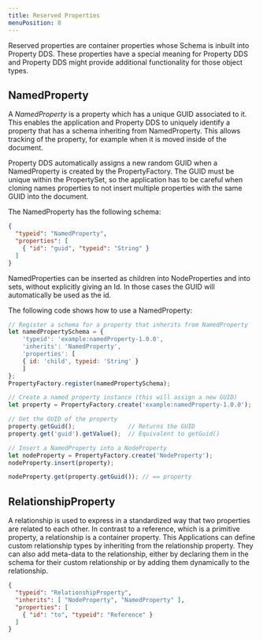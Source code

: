 ```yaml
---
title: Reserved Properties
menuPosition: 8
---
```

Reserved properties are container properties whose Schema is inbuilt into Property DDS. These properties have a special meaning
for Property DDS and Property DDS might provide additional functionality for those object types.


## NamedProperty

A *NamedProperty* is a property which has a unique GUID associated to it. This enables the application and Property DDS to
uniquely identify a property that has a schema inheriting from NamedProperty. This allows tracking of the property, for
example when it is moved inside of the document.

Property DDS automatically assigns a new random GUID when a NamedProperty is created by the PropertyFactory. The GUID
must be unique within the PropertySet, so the application has to be careful when cloning names properties to not insert
multiple properties with the same GUID into the document.

The NamedProperty has the following schema:

```json
{
  "typeid": "NamedProperty",
  "properties": [
    { "id": "guid", "typeid": "String" }
  ]
}
```

NamedProperties can be inserted as children into NodeProperties and into sets, without explicitly giving an Id. In those
cases the GUID will automatically be used as the id.

The following code shows how to use a NamedProperty:

```javascript
// Register a schema for a property that inherits from NamedProperty
let namedPropertySchema = {
    'typeid': 'example:namedProperty-1.0.0',
    'inherits': 'NamedProperty',
    'properties': [
    { id: 'child', typeid: 'String' }
    ]
};
PropertyFactory.register(namedPropertySchema);

// Create a named property instance (this will assign a new GUID)
let property = PropertyFactory.create('example:namedProperty-1.0.0');

// Get the GUID of the property
property.getGuid();               // Returns the GUID
property.get('guid').getValue();  // Equivalent to getGuid()

// Insert a NamedProperty into a NodeProperty
let nodeProperty = PropertyFactory.create('NodeProperty');
nodeProperty.insert(property);

nodeProperty.get(property.getGuid()); // == property
```

## RelationshipProperty

A relationship is used to express in a standardized way that two properties are related to each other. In contrast to a
reference, which is a primitive property, a relationship is a container property. This Applications can define custom
relationship types by inheriting from the relationship property. They can also add meta-data to the relationship, either
by declaring them in the schema for their custom relationship or by adding them dynamically to the relationship.

```json
{
  "typeid": "RelationshipProperty",
  "inherits": [ "NodeProperty", "NamedProperty" ],
  "properties": [
    { "id": "to", "typeid": "Reference" }
  ]
}
```
